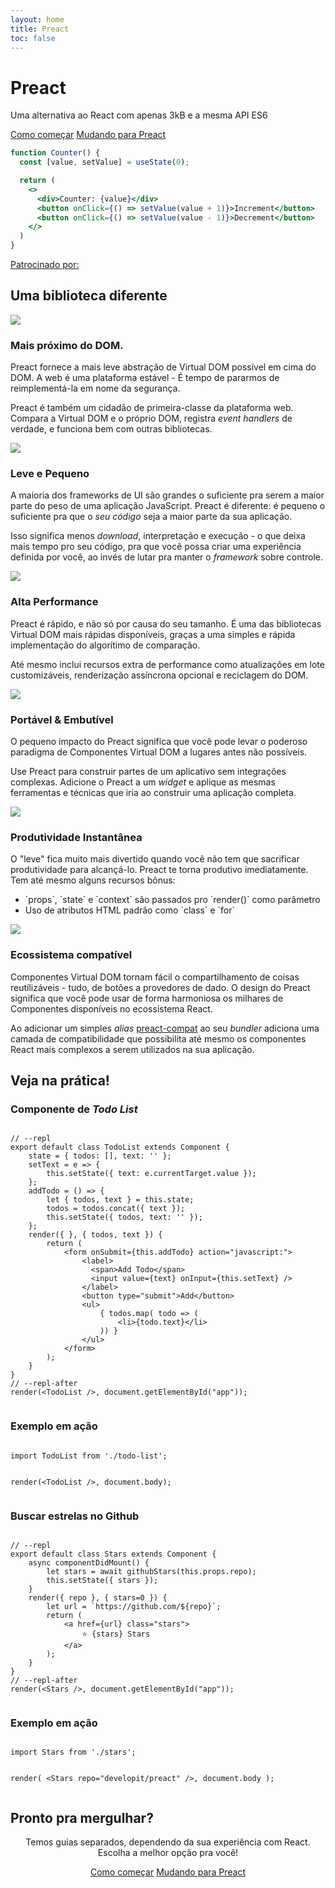 ```yaml
---
layout: home
title: Preact
toc: false
---
```



<jumbotron>
    <h1>
        <logo height="1.5em" title="Preact" text inverted>Preact</logo>
    </h1>
    <p class="tagline">Uma alternativa ao React com apenas 3kB e a mesma API ES6</p>
    <p class="intro-buttons">
        <a href="/guide/v10/getting-started" class="btn primary">Como começar</a>
        <a href="/guide/v10/switching-to-preact" class="btn secondary">Mudando para Preact</a>
    </p>
</jumbotron>

```jsx
function Counter() {
  const [value, setValue] = useState(0);

  return (
    <>
      <div>Counter: {value}</div>
      <button onClick={() => setValue(value + 1)}>Increment</button>
      <button onClick={() => setValue(value - 1)}>Decrement</button>
    </>
  )
}
```

<div class="sponsors">
  <p><a href="https://opencollective.com/preact">Patrocinado por:</a></p>
  <sponsors></sponsors>
</div>

<section class="home-top">
    <h2>Uma biblioteca diferente</h2>
</section>


<section class="home-section">
  <img src="/assets/home/metal.svg">
  <div>
    <h3>Mais próximo do DOM.</h3>
    <p>
        Preact fornece a mais leve abstração de Virtual DOM possível em cima do DOM.
        A web é uma plataforma estável - É tempo de pararmos de reimplementá-la em nome da segurança.
    </p>
    <p>
        Preact é também um cidadão de primeira-classe da plataforma web. Compara a Virtual DOM e o próprio DOM, registra <i>event handlers</i> de verdade, e funciona bem com outras bibliotecas.
    </p>
  </div>
</section>

<section class="home-section">
  <img src="/assets/home/size.svg">
  <div>
    <h3>Leve e Pequeno</h3>
    <p>
        A maioria dos frameworks de UI são grandes o suficiente pra serem a maior parte do peso de uma aplicação JavaScript.
        Preact é diferente: é pequeno o suficiente pra que o <em>seu código</em> seja a maior parte da sua aplicação.
    </p>
    <p>
        Isso significa menos <i>download</i>, interpretação e execução - o que deixa mais tempo pro seu código, pra que você possa criar uma experiência definida por você, ao invés de lutar pra manter o <i>framework</i> sobre controle.
    </p>
  </div>
</section>


<section class="home-section">
  <img src="/assets/home/performance.svg">
  <div>
    <h3>Alta Performance</h3>
    <p>
        Preact é rápido, e não só por causa do seu tamanho. É uma das bibliotecas Virtual DOM mais rápidas disponíveis, graças a uma simples e rápida implementação do algorítimo de comparação.
    </p>
    <p>
        Até mesmo inclui recursos extra de performance como atualizações em lote customizáveis, renderização assíncrona opcional e reciclagem do DOM.
    </p>
  </div>
</section>


<section class="home-section">
  <img src="/assets/home/portable.svg">
  <div>
    <h3>Portável &amp; Embutível</h3>
    <p>
        O pequeno impacto do Preact significa que você pode levar o poderoso paradigma de Componentes Virtual DOM a lugares antes não possíveis.
    </p>
    <p>
        Use Preact para construir partes de um aplicativo sem integrações complexas. Adicione o Preact a um <i>widget</i> e aplique as mesmas ferramentas e técnicas que iria ao construir uma aplicação completa.
    </p>
  </div>
</section>


<section class="home-section">
  <img src="/assets/home/productive.svg">
  <div>
    <h3>Produtividade Instantânea</h3>
    <p>
        O "leve" fica muito mais divertido quando você não tem que sacrificar produtividade para alcançá-lo. Preact te torna produtivo imediatamente. Tem até mesmo alguns recursos bônus:
    </p>
    <ul>
        <li>`props`, `state` e `context` são passados pro `render()` como parâmetro</li>
        <li>Uso de atributos HTML padrão como `class` e `for`</li>
    </ul>
  </div>
</section>


<section class="home-section">
  <img src="/assets/home/compatible.svg">
  <div>
    <h3>Ecossistema compatível</h3>
    <p>
        Componentes Virtual DOM tornam fácil o compartilhamento de coisas reutílizáveis - tudo, de botôes a provedores de dado.
        O design do Preact significa que você pode usar de forma harmoniosa os milhares de Componentes disponíveis no ecossistema React.
    </p>
    <p>
        Ao adicionar um simples <i>alias</i> <a href="/guide/v10/switching-to-preact#how-to-alias-preact-compat">preact-compat</a> ao seu <i>bundler</i> adiciona uma camada de compatibilidade que possibilita até mesmo os componentes React mais complexos a serem utilizados na sua aplicação.
    </p>
  </div>
</section>


<section class="home-top">
    <h2>Veja na prática!</h2>
</section>


<section class="home-split">
    <div>
        <h3>Componente de <i>Todo List</i> </h3>
        <pre><code class="lang-jsx">
// --repl
export default class TodoList extends Component {
    state = { todos: [], text: '' };
    setText = e =&gt; {
        this.setState({ text: e.currentTarget.value });
    };
    addTodo = () =&gt; {
        let { todos, text } = this.state;
        todos = todos.concat({ text });
        this.setState({ todos, text: '' });
    };
    render({ }, { todos, text }) {
        return (
            &lt;form onSubmit={this.addTodo} action="javascript:"&gt;
                &lt;label&gt;
                  &lt;span&gt;Add Todo&lt;/span&gt;
                  &lt;input value={text} onInput={this.setText} /&gt;
                &lt;/label&gt;
                &lt;button type="submit"&gt;Add&lt;/button&gt;
                &lt;ul&gt;
                    { todos.map( todo =&gt; (
                        &lt;li&gt;{todo.text}&lt;/li&gt;
                    )) }
                &lt;/ul&gt;
            &lt;/form&gt;
        );
    }
}
// --repl-after
render(&lt;TodoList /&gt;, document.getElementById("app"));
        </code></pre>
    </div>
    <div>
        <h3>Exemplo em ação</h3>
        <pre repl="false"><code class="lang-jsx">
import TodoList from './todo-list';

render(&lt;TodoList /&gt;, document.body);
        </code></pre>
        <div class="home-demo">
            <todo-list></todo-list>
        </div>
    </div>
</section>


<section class="home-split">
    <div>
        <h3>Buscar estrelas no Github</h3>
        <pre><code class="lang-jsx">
// --repl
export default class Stars extends Component {
    async componentDidMount() {
        let stars = await githubStars(this.props.repo);
        this.setState({ stars });
    }
    render({ repo }, { stars=0 }) {
        let url = `https://github.com/${repo}`;
        return (
            &lt;a href={url} class="stars"&gt;
                ⭐️ {stars} Stars
            &lt;/a&gt;
        );
    }
}
// --repl-after
render(&lt;Stars /&gt;, document.getElementById("app"));
        </code></pre>
    </div>
    <div>
        <h3>Exemplo em ação</h3>
        <pre repl="false"><code class="lang-jsx">
import Stars from './stars';

render(
    &lt;Stars repo="developit/preact" /&gt;,
    document.body
);
        </code></pre>
        <div class="home-demo">
            <github-stars simple user="developit" repo="preact"></github-stars>
        </div>
    </div>
</section>


<section class="home-top">
    <h2>Pronto pra mergulhar?</h2>
</section>


<section style="text-align:center;">
    <p>
        Temos guias separados, dependendo da sua experiência com React.
        <br>
        Escolha a melhor opção pra você!
    </p>
    <p>
        <a href="/guide/v10/getting-started" class="btn primary">Como começar</a>
        <a href="/guide/v10/switching-to-preact" class="btn secondary">Mudando para Preact</a>
    </p>
</section>
